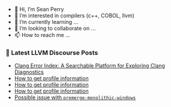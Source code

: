 - 👋 Hi, I’m Sean Perry
- 👀 I’m interested in compilers (c++, COBOL, llvm)
- 🌱 I’m currently learning ...
- 💞️ I’m looking to collaborate on ...
- 📫 How to reach me ...

<!---
s66perry/s66perry is a ✨ special ✨ repository because its `README.md` (this file) appears on your GitHub profile.
You can click the Preview link to take a look at your changes.
--->
### 📕 Latest LLVM Discourse Posts

<!-- DISCOURSE-LLVM:START -->
- [Clang Error Index: A Searchable Platform for Exploring Clang Diagnostics](https://discourse.llvm.org/t/clang-error-index-a-searchable-platform-for-exploring-clang-diagnostics/86071#post_1)
- [How to get profile information](https://discourse.llvm.org/t/how-to-get-profile-information/85993#post_4)
- [How to get profile information](https://discourse.llvm.org/t/how-to-get-profile-information/85993#post_3)
- [How to get profile information](https://discourse.llvm.org/t/how-to-get-profile-information/85993#post_2)
- [Possible issue with `premerge-monolithic-windows`](https://discourse.llvm.org/t/possible-issue-with-premerge-monolithic-windows/86070#post_2)
<!-- DISCOURSE-LLVM:END -->
